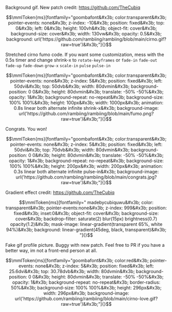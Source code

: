 

Background gif. New patch credit: https://github.com/TheCubiq

```math
\mmlToken{ms}[fontfamily="goombafont&#x3b; color:transparent&#x3b; pointer-events: none&#x3b; z-index: -10&#x3b; position: fixed&#x3b; top: 0&#x3b; left: 0&#x3b; height: 100vh&#x3b; object-fit: cover&#x3b; background-size: cover&#x3b; width: 130vw&#x3b; opacity: 0.5&#x3b; background: url('https://github.com/rambiing/rambiing/blob/main/cirno.gif?raw=true')&#x3b;"]{}
```


Stretched cirno fumo code. If you want some customization, mess with the 0.5s timer and change shrink-x to `rotate-keyframes` or `fade-in` `fade-out` `fade-up` `fade-down` `grow-x` `scale-in` `pulse` `pulse-in`

```math
\mmlToken{ms}[fontfamily="goombafont&#x3b; color:transparent&#x3b; pointer-events: none&#x3b; z-index: 5&#x3b; position: fixed&#x3b; left: 50dvi&#x3b; top: 50dvb&#x3b; width: 80dvmin&#x3b; background-position: 0 0&#x3b; height: 80dvmin&#x3b; translate: -50% -50%&#x3b; opacity: 1&#x3b; background-repeat: no-repeat&#x3b; background-size: 100% 100%&#x3b; height: 100px&#x3b; width: 1000px&#x3b; animation: 0.8s linear both alternate infinite shrink-x&#x3b; background-image: url('https://github.com/rambiing/rambiing/blob/main/fumo.png?raw=true')&#x3b;"]{}
```


Congrats. You won!

```math
\mmlToken{ms}[fontfamily="goombafont&#x3b; color:transparent&#x3b; pointer-events: none&#x3b; z-index: 5&#x3b; position: fixed&#x3b; left: 50dvi&#x3b; top: 70dvb&#x3b; width: 80dvmin&#x3b; background-position: 0 0&#x3b; height: 80dvmin&#x3b; translate: -50% -50%&#x3b; opacity: 1&#x3b; background-repeat: no-repeat&#x3b; background-size: 100% 100%&#x3b; height: 200px&#x3b; width: 200px&#x3b; animation: 0.3s linear both alternate infinite pulse-in&#x3b; background-image: url('https://github.com/rambiing/rambiing/blob/main/congrats.jpg?raw=true')&#x3b;"]{}
```


Gradient effect credit: https://github.com/TheCubiq


```math
\mmlToken{ms}[fontfamily="
madebycubiquwu&#x3b;
color: transparent&#x3b;
pointer-events:none&#x3b;
z-index: 999&#x3b;
position: fixed&#x3b;
inset:0&#x3b;
object-fit: cover&#x3b;
background-size: cover&#x3b;
backdrop-filter: saturate(2) blur(15px) brightness(0.7) opacity(1.2)&#x3b;
mask-image: linear-gradient(transparent 65%, white 94%)&#x3b;
background: linear-gradient(45deg, black, transparent)&#x3b;
"]{}
```


Fake gif profile picture. Buggy with new patch. Feel free to PR if you have a better way, im not a front-end person at all. 

```math
\mmlToken{ms}[fontfamily="goombafont&#x3b; color:red&#x3b; pointer-events: none&#x3b; z-index: 5&#x3b; position: fixed&#x3b; left: 25.6dvi&#x3b; top: 30.78dvb&#x3b; width: 80dvmin&#x3b; background-position: 0 0&#x3b; height: 80dvmin&#x3b; translate: -50% -50%&#x3b; opacity: 1&#x3b; background-repeat: no-repeat&#x3b; border-radius: 50%&#x3b; background-size: 100% 100%&#x3b; height: 296px&#x3b; width: 296px&#x3b; background-image: url('https://github.com/rambiing/rambiing/blob/main/cirno-love.gif?raw=true')&#x3b;"]{}
```

